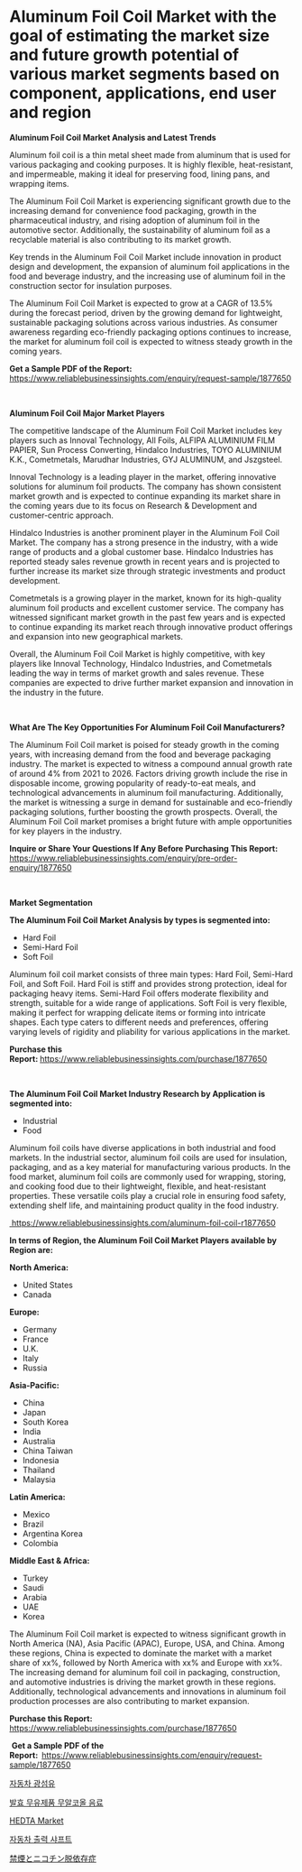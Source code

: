 <p><h1>Aluminum Foil Coil Market with the goal of estimating the market size and future growth potential of various market segments based on component, applications, end user and region</h1></p><p><strong>Aluminum Foil Coil Market Analysis and Latest Trends</strong></p>
<p><p>Aluminum foil coil is a thin metal sheet made from aluminum that is used for various packaging and cooking purposes. It is highly flexible, heat-resistant, and impermeable, making it ideal for preserving food, lining pans, and wrapping items.</p><p>The Aluminum Foil Coil Market is experiencing significant growth due to the increasing demand for convenience food packaging, growth in the pharmaceutical industry, and rising adoption of aluminum foil in the automotive sector. Additionally, the sustainability of aluminum foil as a recyclable material is also contributing to its market growth.</p><p>Key trends in the Aluminum Foil Coil Market include innovation in product design and development, the expansion of aluminum foil applications in the food and beverage industry, and the increasing use of aluminum foil in the construction sector for insulation purposes.</p><p>The Aluminum Foil Coil Market is expected to grow at a CAGR of 13.5% during the forecast period, driven by the growing demand for lightweight, sustainable packaging solutions across various industries. As consumer awareness regarding eco-friendly packaging options continues to increase, the market for aluminum foil coil is expected to witness steady growth in the coming years.</p></p>
<p><strong>Get a Sample PDF of the Report:&nbsp;</strong> <a href="https://www.reliablebusinessinsights.com/enquiry/request-sample/1877650">https://www.reliablebusinessinsights.com/enquiry/request-sample/1877650</a></p>
<p>&nbsp;</p>
<p><strong>Aluminum Foil Coil Major Market Players</strong></p>
<p><p>The competitive landscape of the Aluminum Foil Coil Market includes key players such as Innoval Technology, All Foils, ALFIPA ALUMINIUM FILM PAPIER, Sun Process Converting, Hindalco Industries, TOYO ALUMINIUM K.K., Cometmetals, Marudhar Industries, GYJ ALUMINUM, and Jszgsteel. </p><p>Innoval Technology is a leading player in the market, offering innovative solutions for aluminum foil products. The company has shown consistent market growth and is expected to continue expanding its market share in the coming years due to its focus on Research & Development and customer-centric approach.</p><p>Hindalco Industries is another prominent player in the Aluminum Foil Coil Market. The company has a strong presence in the industry, with a wide range of products and a global customer base. Hindalco Industries has reported steady sales revenue growth in recent years and is projected to further increase its market size through strategic investments and product development.</p><p>Cometmetals is a growing player in the market, known for its high-quality aluminum foil products and excellent customer service. The company has witnessed significant market growth in the past few years and is expected to continue expanding its market reach through innovative product offerings and expansion into new geographical markets.</p><p>Overall, the Aluminum Foil Coil Market is highly competitive, with key players like Innoval Technology, Hindalco Industries, and Cometmetals leading the way in terms of market growth and sales revenue. These companies are expected to drive further market expansion and innovation in the industry in the future.</p></p>
<p>&nbsp;</p>
<p><strong>What Are The Key Opportunities For Aluminum Foil Coil Manufacturers?</strong></p>
<p><p>The Aluminum Foil Coil market is poised for steady growth in the coming years, with increasing demand from the food and beverage packaging industry. The market is expected to witness a compound annual growth rate of around 4% from 2021 to 2026. Factors driving growth include the rise in disposable income, growing popularity of ready-to-eat meals, and technological advancements in aluminum foil manufacturing. Additionally, the market is witnessing a surge in demand for sustainable and eco-friendly packaging solutions, further boosting the growth prospects. Overall, the Aluminum Foil Coil market promises a bright future with ample opportunities for key players in the industry.</p></p>
<p><strong>Inquire or Share Your Questions If Any Before Purchasing This Report:</strong> <a href="https://www.reliablebusinessinsights.com/enquiry/pre-order-enquiry/1877650">https://www.reliablebusinessinsights.com/enquiry/pre-order-enquiry/1877650</a></p>
<p>&nbsp;</p>
<p><strong>Market Segmentation</strong></p>
<p><strong>The Aluminum Foil Coil Market Analysis by types is segmented into:</strong></p>
<p><ul><li>Hard Foil</li><li>Semi-Hard Foil</li><li>Soft Foil</li></ul></p>
<p><p>Aluminum foil coil market consists of three main types: Hard Foil, Semi-Hard Foil, and Soft Foil. Hard Foil is stiff and provides strong protection, ideal for packaging heavy items. Semi-Hard Foil offers moderate flexibility and strength, suitable for a wide range of applications. Soft Foil is very flexible, making it perfect for wrapping delicate items or forming into intricate shapes. Each type caters to different needs and preferences, offering varying levels of rigidity and pliability for various applications in the market.</p></p>
<p><strong>Purchase this Report:&nbsp;</strong><a href="https://www.reliablebusinessinsights.com/purchase/1877650">https://www.reliablebusinessinsights.com/purchase/1877650</a></p>
<p>&nbsp;</p>
<p><strong>The Aluminum Foil Coil Market Industry Research by Application is segmented into:</strong></p>
<p><ul><li>Industrial</li><li>Food</li></ul></p>
<p><p>Aluminum foil coils have diverse applications in both industrial and food markets. In the industrial sector, aluminum foil coils are used for insulation, packaging, and as a key material for manufacturing various products. In the food market, aluminum foil coils are commonly used for wrapping, storing, and cooking food due to their lightweight, flexible, and heat-resistant properties. These versatile coils play a crucial role in ensuring food safety, extending shelf life, and maintaining product quality in the food industry.</p></p>
<p><a href="https://www.reliablebusinessinsights.com/aluminum-foil-coil-r1877650">&nbsp;https://www.reliablebusinessinsights.com/aluminum-foil-coil-r1877650</a></p>
<p><strong>In terms of Region, the Aluminum Foil Coil Market Players available by Region are:</strong></p>
<p>
    <p> <strong> North America: </strong>
        <ul>
            <li>United States</li>
            <li>Canada</li>
        </ul>
        </p> 
    <p> <strong> Europe: </strong>
        <ul>
            <li>Germany</li>
            <li>France</li>
            <li>U.K.</li>
            <li>Italy</li>
            <li>Russia</li>
        </ul>
        </p> 
    <p> <strong> Asia-Pacific: </strong>
        <ul>
            <li>China</li>
            <li>Japan</li>
            <li>South Korea</li>
            <li>India</li>
            <li>Australia</li>
            <li>China Taiwan</li>
            <li>Indonesia</li>
            <li>Thailand</li>
            <li>Malaysia</li>
        </ul>
        </p> 
    <p> <strong> Latin America: </strong>
        <ul>
            <li>Mexico</li>
            <li>Brazil</li>
            <li>Argentina Korea</li>
            <li>Colombia</li>
        </ul>
        </p> 
    <p> <strong> Middle East & Africa: </strong>
        <ul>
            <li>Turkey</li>
            <li>Saudi</li>
            <li>Arabia</li>
            <li>UAE</li>
            <li>Korea</li>
        </ul>
    </p>
    </p>
<p><p>The Aluminum Foil Coil market is expected to witness significant growth in North America (NA), Asia Pacific (APAC), Europe, USA, and China. Among these regions, China is expected to dominate the market with a market share of xx%, followed by North America with xx% and Europe with xx%. The increasing demand for aluminum foil coil in packaging, construction, and automotive industries is driving the market growth in these regions. Additionally, technological advancements and innovations in aluminum foil production processes are also contributing to market expansion.</p></p>
<p><strong>Purchase this Report: </strong><a href="https://www.reliablebusinessinsights.com/purchase/1877650">https://www.reliablebusinessinsights.com/purchase/1877650</a></p>
<p>&nbsp;<strong>Get a Sample PDF of the Report:&nbsp;&nbsp;</strong><a href="https://www.reliablebusinessinsights.com/enquiry/request-sample/1877650">https://www.reliablebusinessinsights.com/enquiry/request-sample/1877650</a></p>
<p><strong></strong></p>
<p><p><a href="https://medium.com/@vivekgiri778/%EC%9E%90%EB%8F%99%EC%B0%A8-%EA%B4%91%EC%84%AC%EC%9C%A0-%EC%8B%9C%EC%9E%A5-%EA%B7%9C%EB%AA%A8%EB%8A%94-%EC%97%B0%ED%8F%89%EA%B7%A0-%EC%84%B1%EC%9E%A5%EB%A5%A0-%EB%A1%9C-%EC%84%B1%EC%9E%A5%ED%95%98%EA%B3%A0-%EC%9E%88%EC%9C%BC%EB%A9%B0-%EC%9D%B4-%EB%B3%B4%EA%B3%A0%EC%84%9C%EB%8A%94-%EC%8B%9C%EC%9E%A5-%EC%84%B8%EB%B6%84%ED%99%94-%EC%84%B1%EC%9E%A5-%EB%B0%8F-2024%EB%85%84%EB%B6%80%ED%84%B0-2031%EB%85%84%EA%B9%8C%EC%A7%80%EC%9D%98-%EC%98%88%EC%B8%A1-%EB%B6%84%EC%84%9D%EC%9D%84-%EB%8B%A4%EB%A3%B9%EB%8B%88%EB%8B%A4-19b01492137d">자동차 광섬유</a></p><p><a href="https://github.com/AlexanderElliott1993/Market-Research-Report-List-1/blob/main/5871653140750.md">발효 무유제품 무알코올 음료</a></p><p><a href="https://github.com/itulahketika112/Market-Research-Report-List-1/blob/main/hedta-market.md">HEDTA Market</a></p><p><a href="https://medium.com/@vivekgiri778/%EC%98%A4%ED%86%A0%EB%AA%A8%ED%8B%B0%EB%B8%8C-%EC%B6%9C%EB%A0%A5%EC%B6%95-%EC%8B%9C%EC%9E%A5-%EC%98%88%EC%B8%A1-%EC%8B%9C%EC%9E%A5-%EB%8F%99%ED%96%A5-%EB%B0%8F-%EC%98%81%ED%96%A5-%EB%B6%84%EC%84%9D-2024-2031-71dcbb6e0b54">자동차 출력 샤프트</a></p><p><a href="https://github.com/MacyOrn/Market-Research-Report-List-1/blob/main/5729955135259.md">禁煙とニコチン脱依存症</a></p></p>